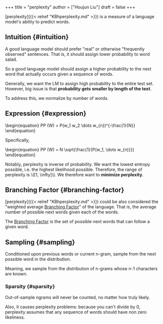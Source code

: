 +++
title = "perplexity"
author = ["Houjun Liu"]
draft = false
+++

[perplexity]({{< relref "KBhperplexity.md" >}}) is a measure of a language model's ability to predict words.


## Intuition {#intuition}

A good language model should prefer "real" or otherwise "frequently observed" sentences. That is, it should assign lower probability to word salad.

So a good language model should assign a higher probability to the next word that actually occurs given a sequence of words.

Generally, we want the LM to assign high probability to the entire test set. However, big issue is that **probability gets smaller by length of the text**.

To address this, we normalize by number of words.


## Expression {#expression}

\begin{equation}
PP (W) = P(w\_1 w\_2 \dots w\_{n})^{-\frac{1}{N}}
\end{equation}

Specifically,

\begin{equation}
PP (W) = N \sqrt{\frac{1}{P(w\_1, \dots w\_{n)}}}
\end{equation}

Notably, perplexity is inverse of probability. We want the lowest entropy possible, i.e. the highest likelihood possible. Therefore, the range of perplexity is \\([1, \infty]\\). We therefore want to **minimize perplexity**.


## Branching Factor {#branching-factor}

[perplexity]({{< relref "KBhperplexity.md" >}}) could be also considered the "weighted average [Branching Factor](#branching-factor)" of the language. That is, the average number of possible next words given each of the words.

The [Branching Factor](#branching-factor) is the set of possible next words that can follow a given word.


## Sampling {#sampling}

Conditioned upon previous words or current n-gram, sample from the next possible word in the distribution.

Meaning, we sample from the distribution of n-grams whose n-1 characters are known.


### Sparsity {#sparsity}

Out-of-sample ngrams will never be counted, no matter how truly likely.

Also, it causes perplexity problems: because you can't divide by 0, perplexity assumes that any sequence of words should have non zero likeliness.
